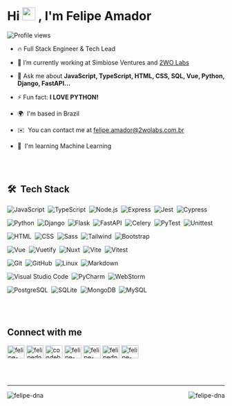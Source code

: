 <h1 align="left">
  Hi 
  <img src="https://raw.githubusercontent.com/kaueMarques/kaueMarques/master/hi.gif" width="30px">
  , I'm Felipe Amador
</h1>
<p align="left"> 
  <img src="https://komarev.com/ghpvc/?username=felipe-dna&color=c215ab" alt="Profile views" /> 
</p>


- 🔥 Full Stack Engineer & Tech Lead

- 🔭 I’m currently working at Simbiose Ventures and [2WO Labs](https://github.com/2wo-Labs)

- 💬 Ask me about **JavaScript, TypeScript, HTML, CSS, SQL, Vue, Python, Django, FastAPI...**

- ⚡ Fun fact: **I LOVE PYTHON!**

- 🌍  I'm based in Brazil

- ✉️  You can contact me at [felipe.amador@2wolabs.com.br](mailto:felipe.amador@2wolabs.com.br)

- 🧠  I'm learning Machine Learning

<br><br>

## 🛠 &nbsp;Tech Stack
  
![JavaScript](https://img.shields.io/badge/-JavaScript-05122A?style=flat&logo=javascript)&nbsp;
![TypeScript](https://img.shields.io/badge/-TypeScript-05122A?style=flat&logo=typescript)&nbsp;
![Node.js](https://img.shields.io/badge/-Node.js-05122A?style=flat&logo=node.js)&nbsp;
![Express](https://img.shields.io/badge/-Express-05122A?style=flat&logo=express)&nbsp;
![Jest](https://img.shields.io/badge/-Jest-05122A?style=flat&logo=jest)&nbsp;
![Cypress](https://img.shields.io/badge/-Cypress-05122A?style=flat&logo=cypress)&nbsp;

![Python](https://img.shields.io/badge/-Python-05122A?style=flat&logo=python)&nbsp;
![Django](https://img.shields.io/badge/-Django-05122A?style=flat&logo=django)&nbsp;
![Flask](https://img.shields.io/badge/-Flask-05122A?style=flat&logo=flask)&nbsp;
![FastAPI](https://img.shields.io/badge/-FastAPI-05122A?style=flat&logo=fastapi)&nbsp;
![Celery](https://img.shields.io/badge/-Celery-05122A?style=flat&logo=celery)&nbsp;
![PyTest](https://img.shields.io/badge/-PyTest-05122A?style=flat&logo=pytest)&nbsp;
![Unittest](https://img.shields.io/badge/-Unittest-05122A?style=flat&logo=pytest)&nbsp;

![HTML](https://img.shields.io/badge/-HTML-05122A?style=flat&logo=HTML5)&nbsp;
![CSS](https://img.shields.io/badge/-CSS-05122A?style=flat&logo=CSS3&logoColor=1572B6)&nbsp;
![Sass](https://img.shields.io/badge/-Sass-05122A?style=flat&logo=sass)&nbsp;
![Tailwind](https://img.shields.io/badge/-Tailwind-05122A?style=flat&logo=tailwindcss)&nbsp;
![Bootstrap](https://img.shields.io/badge/-Bootstrap-05122A?style=flat&logo=bootstrap)&nbsp;

![Vue](https://img.shields.io/badge/-Vue-05122A?style=flat&logo=vue.js)&nbsp;
![Vuetify](https://img.shields.io/badge/-Vuetify-05122A?style=flat&logo=vuetify)&nbsp;
![Nuxt](https://img.shields.io/badge/-Nuxt-05122A?style=flat&logo=nuxt.js)&nbsp;
![Vite](https://img.shields.io/badge/-Vite-05122A?style=flat&logo=vite)&nbsp;
![Vitest](https://img.shields.io/badge/-Vitest-05122A?style=flat&logo=vitest)&nbsp;

![Git](https://img.shields.io/badge/-Git-05122A?style=flat&logo=git)&nbsp;
![GitHub](https://img.shields.io/badge/-GitHub-05122A?style=flat&logo=github)&nbsp;
![Linux](https://img.shields.io/badge/-Linux-05122A?style=flat&logo=linux)&nbsp;
![Markdown](https://img.shields.io/badge/-Markdown-05122A?style=flat&logo=markdown)&nbsp;

![Visual Studio Code](https://img.shields.io/badge/-Visual%20Studio%20Code-05122A?style=flat&logo=visual-studio-code&logoColor=007ACC)&nbsp;
![PyCharm](https://img.shields.io/badge/-PyCharm-05122A?style=flat&logo=pycharm&logoColor=yellow)&nbsp;
![WebStorm](https://img.shields.io/badge/-WebStorm-05122A?style=flat&logo=webstorm&logoColor=blue)&nbsp;

![PostgreSQL](https://img.shields.io/badge/-PostgreSQL-05122A?style=flat&logo=postgresql)&nbsp;
![SQLite](https://img.shields.io/badge/-SQLite-05122A?style=flat&logo=sqlite)&nbsp;
![MongoDB](https://img.shields.io/badge/-MongoDB-05122A?style=flat&logo=mongodb)&nbsp;
![MySQL](https://img.shields.io/badge/-MySQL-05122A?style=flat&logo=mysql)&nbsp;

<br><br>

## Connect with me

<p align="left">
<a href="https://codepen.io/felipe-dna" target="blank"><img align="center" src="https://raw.githubusercontent.com/rahuldkjain/github-profile-readme-generator/master/src/images/icons/Social/codepen.svg" alt="felipe-dna" height="30" width="40" /></a>
<a href="https://dev.to/felipedna" target="blank"><img align="center" src="https://raw.githubusercontent.com/rahuldkjain/github-profile-readme-generator/master/src/images/icons/Social/devto.svg" alt="felipedna" height="30" width="40" /></a>
<a href="https://twitter.com/condebloody" target="blank"><img align="center" src="https://raw.githubusercontent.com/rahuldkjain/github-profile-readme-generator/master/src/images/icons/Social/twitter.svg" alt="condebloody" height="30" width="40" /></a>
<a href="https://linkedin.com/in/felipe-dna" target="blank"><img align="center" src="https://raw.githubusercontent.com/rahuldkjain/github-profile-readme-generator/master/src/images/icons/Social/linked-in-alt.svg" alt="felipe-dna" height="30" width="40" /></a>
<a href="https://codesandbox.com/felipe-dna" target="blank"><img align="center" src="https://raw.githubusercontent.com/rahuldkjain/github-profile-readme-generator/master/src/images/icons/Social/codesandbox.svg" alt="felipe-dna" height="30" width="40" /></a>
<a href="https://www.hackerrank.com/felipedna" target="blank"><img align="center" src="https://raw.githubusercontent.com/rahuldkjain/github-profile-readme-generator/master/src/images/icons/Social/hackerrank.svg" alt="felipedna" height="30" width="40" /></a>
<a href="https://www.leetcode.com/felipe-dna" target="blank"><img align="center" src="https://raw.githubusercontent.com/rahuldkjain/github-profile-readme-generator/master/src/images/icons/Social/leet-code.svg" alt="felipe-dna" height="30" width="40" /></a>
</p>

<br><br>
____

<!--   <img align="right" src="https://github-profile-trophy.vercel.app/?username=felipe-dna&theme=dracula&layout=compact" alt="felipe-dna" /> -->
<p><img align="left" src="https://github-readme-streak-stats.herokuapp.com/?user=felipe-dna&theme=dracula&layout=compact" alt="felipe-dna" /></p>
<p><img align="right" src="https://github-readme-stats.vercel.app/api/top-langs?username=felipe-dna&show_icons=true&locale=en&layout=compact&theme=dracula" alt="felipe-dna" /><p>  

  
